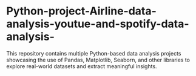 # Python-project-Airline-data-analysis-youtue-and-spotify-data-analysis-
This repository contains multiple Python-based data analysis projects showcasing the use of Pandas, Matplotlib, Seaborn, and other libraries to explore real-world datasets and extract meaningful insights.
